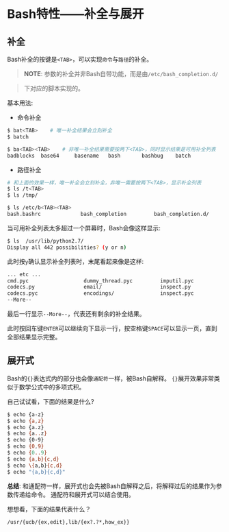 # Bash特性——补全与展开

## 补全

Bash补全的按键是``<TAB>``，可以实现``命令``与``路径``的补全。

> **NOTE**: 参数的补全并非Bash自带功能，而是由``/etc/bash_completion.d/``

> 下对应的脚本实现的。

基本用法:

* 命令补全

```bash
$ bat<TAB>    # 唯一补全结果会立刻补全
$ batch

$ ba<TAB><TAB>    # 非唯一补全结果需要按两下<TAB>，同时显示结果是可用补全列表
badblocks  base64     basename   bash       bashbug    batch
```

* 路径补全

```bash
# 和上面的效果一样，唯一补全会立刻补全，非唯一需要按两下<TAB>，显示补全列表
$ ls /t<TAB>
$ ls /tmp/

$ ls /etc/b<TAB><TAB>
bash.bashrc             bash_completion         bash_completion.d/      bindresvport.blacklist  blkid.conf              blkid.tab
```

当可用补全列表太多超过一个屏幕时，Bash会像这样显示:

```bash
$ ls  /usr/lib/python2.7/
Display all 442 possibilities? (y or n)
```

此时按``y``确认显示补全列表时，末尾看起来像是这样:

```bash
... etc ...
cmd.pyc                  dummy_thread.pyc         imputil.pyc              ntpath.py                pydoc.pyc                sre_compile.py           threading.pyc            xmlrpclib.pyc
codecs.py                email/                   inspect.py               ntpath.pyc               _pyio.py                 sre_compile.pyc          timeit.py                zipfile.py
codecs.pyc               encodings/               inspect.pyc              nturl2path.py            _pyio.pyc                sre_constants.py         timeit.pyc               zipfile.pyc
--More--
```

最后一行显示``--More--``，代表还有剩余的补全结果。

此时按回车键``ENTER``可以继续向下显示一行，按空格键``SPACE``可以显示一页，直到全部结果显示完整。

## 展开式

Bash的``{}``表达式内的部分也会像``通配符``一样，被Bash自解释。
``{}``展开效果非常类似于数学公式中的多项式积。

自己试试看，下面的结果是什么?

```bash
$ echo {a-z}
$ echo {a,z}
$ echo {a.z}
$ echo {a..z}
$ echo {0-9}
$ echo {0,9}
$ echo {0..9}
$ echo {a,b}{c,d}
$ echo \{a,b}{c,d}
$ echo "{a,b}{c,d}"
```

**总结**: 和通配符一样，展开式也会先被Bash自解释之后，将解释过后的结果作为参数传递给命令。
通配符和展开式可以结合使用。

想想看，下面的结果代表什么？

    /usr/{ucb/{ex,edit},lib/{ex?.?*,how_ex}}
